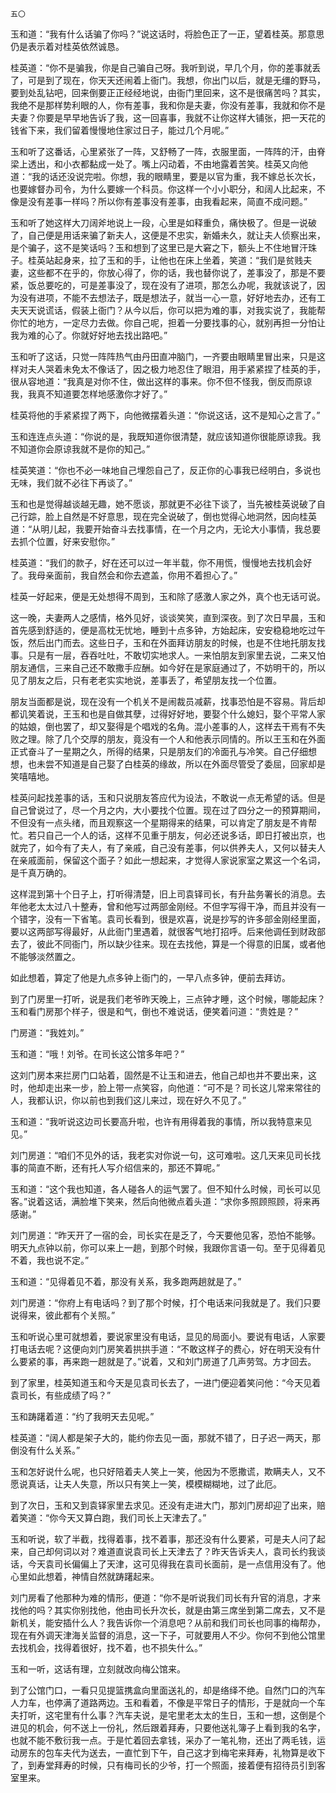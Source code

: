     五〇 

   玉和道：“我有什么话骗了你吗？”说这话时，将脸色正了一正，望着桂英。那意思仍是表示着对桂英依然诚恳。

   桂英道：“你不是骗我，你是自己骗自己呀。我听到说，早几个月，你的差事就丢了，可是到了现在，你天天还闹着上衙门。我想，你出门以后，就是无缰的野马，要到处乱钻吧，回来倒要正正经经地说，由衙门里回来，这不是很痛苦吗？其实，我绝不是那样势利眼的人，你有差事，我和你是夫妻，你没有差事，我就和你不是夫妻？你要是早早地告诉了我，这一回喜事，我就不让你这样大铺张，把一天花的钱省下来，我们留着慢慢地住家过日子，能过几个月呢。”

   玉和听了这番话，心里紧张了一阵，又舒畅了一阵，衣服里面，一阵阵的汗，由脊梁上透出，和小衣都黏成一处了。嘴上闪动着，不由地露着苦笑。桂英又向他道：“我的话还没说完啦。你想，我的眼睛里，要是以官为重，我不嫁总长次长，也要嫁督办司令，为什么要嫁一个科员。你这样一个小小职分，和阔人比起来，不像是没有差事一样吗？所以你有差事没有差事，由我看起来，简直不成问题。”

   玉和听了她这样大刀阔斧地说上一段，心里是如释重负，痛快极了。但是一说破了，自己便是用话来骗了新夫人，这便是不忠实，新婚未久，就让夫人侦察出来，是个骗子，这不是笑话吗？玉和想到了这里已是大窘之下，额头上不住地冒汗珠子。桂英站起身来，拉了玉和的手，让他也在床上坐着，笑道：“我们是贫贱夫妻，这些都不在乎的，你放心得了，你的话，我也替你说了，差事没了，那是不要紧，饭总要吃的，可是差事没了，现在没有了进项，那怎么办呢，我就该说了，因为没有进项，不能不去想法子，既是想法子，就当一心一意，好好地去办，还有工夫天天说谎话，假装上衙门？从今以后，你可以把为难的事，对我实说了，我能帮你忙的地方，一定尽力去做。你自己呢，担着一分要找事的心，就别再担一分怕让我为难的心了。你就好好地去找出路吧。”

   玉和听了这话，只觉一阵阵热气由丹田直冲脑门，一齐要由眼睛里冒出来，只是这样对夫人哭着未免太不像话了，因之极力地忍住了眼泪，用手紧紧捏了桂英的手，很从容地道：“我真是对你不住，做出这样的事来。你不但不怪我，倒反而原谅我，我真不知道要怎样地感激你才好了。”

   桂英将他的手紧紧捏了两下，向他微摆着头道：“你说这话，这不是知心之言了。”

   玉和连连点头道：“你说的是，我既知道你很清楚，就应该知道你很能原谅我。我不知道你会原谅我就不是你的知己。”

   桂英笑道：“你也不必一味地自己埋怨自己了，反正你的心事我已经明白，多说也无味，我们就不必往下再谈了。”

   玉和也是觉得越谈越无趣，她不愿谈，那就更不必往下谈了，当先被桂英说破了自己行踪，脸上自然是不好意思，现在完全说破了，倒也觉得心地洞然，因向桂英道：“从明儿起，我要开始奋斗去找事情，在一个月之内，无论大小事情，我总要去抓个位置，好来安慰你。”

   桂英道：“我们的款子，好在还可以过一年半载，你不用慌，慢慢地去找机会好了。我母亲面前，我自然会和你去遮盖，你用不着担心了。”

   桂英一好起来，便是无处想得不周到，玉和除了感激人家之外，真个也无话可说。

   这一晚，夫妻两人之感情，格外见好，谈谈笑笑，直到深夜。到了次日早晨，玉和首先感到舒适的，便是高枕无忧地，睡到十点多钟，方始起床，安安稳稳地吃过午饭，然后出门而去。这些日子，玉和在外面拜访朋友的时候，也是不住地托朋友找事。只是有一层，吞吞吐吐，不敢切实地求人。一来怕朋友到家里去说，二来又怕朋友通信，三来自己还不敢撒手应酬。如今好在是家庭通过了，不妨明干的，所以见了朋友之后，只有老老实实地说，差事丢了，希望朋友找一个位置。

   朋友当面都是说，现在没有一个机关不是闹裁员减薪，找事恐怕是不容易。背后却都讥笑着说，王玉和也是自做其孽，过得好好地，要娶个什么媳妇，娶个平常人家的姑娘，倒也罢了，却又娶得是个唱戏的名角。混小差事的人，这样去干焉有不失败之理。除了几个交厚的朋友，竟没有一个人和他表示同情的。所以王玉和在外面正式奋斗了一星期之久，所得的结果，只是朋友们的冷面孔与冷笑。自己仔细想想，也未尝不知道是自己娶了白桂英的缘故，所以在外面尽管受了委屈，回家却是笑嘻嘻地。

   桂英问起找差事的话，玉和只说朋友答应代为设法，不敢说一点无希望的话。但是自己曾说过了，尽一个月之内，大小要找个位置。现在过了四分之一的预算期间，不但没有一点头绪，而且观察这一个星期得来的结果，可以肯定了朋友是不肯帮忙。若只自己一个人的话，这样不见重于朋友，何必还说多话，即日打被出京，也就完了，如今有了夫人，有了亲戚，自己没有差事，何以供养夫人，又何以替夫人在亲戚面前，保留这个面子？如此一想起来，才觉得人家说家室之累这一个名词，是千真万确的。

   这样混到第十个日子上，打听得清楚，旧上司袁铎司长，有升盐务署长的消息。去年他老太太过八十整寿，曾和他写过两部金刚经。不但字写得干净，而且并没有一个错字，没有一下省笔。袁司长看到，很是欢喜，说是抄写的许多部金刚经里面，要以这两部写得最好，从此衙门里遇着，就很客气地打招呼。后来他调任到财政部去了，彼此不同衙门，所以缺少往来。现在去找他，算是一个得意的旧属，或者他不能够淡然置之。

   如此想着，算定了他是九点多钟上衙门的，一早八点多钟，便前去拜访。

   到了门房里一打听，说是我们老爷昨天晚上，三点钟才睡，这个时候，哪能起床？玉和看门房那个样子，很是和气，倒也不难说话，便笑着问道：“贵姓是？”

   门房道：“我姓刘。”

   玉和道：“哦！刘爷。在司长这公馆多年吧？”

   这刘门房本来拦房门口站着，固然是不让玉和进去，他自己却也并不要出来，这时，他却走出来一步，脸上带一点笑容，向他道：“可不是？司长这儿常来常往的人，我都认识，你以前也到我们这儿来过，现在好久不见了。”

   玉和道：“我听说这边司长要高升啦，也许有用得着我的事情，所以我特意来见见。”

   刘门房道：“咱们不见外的话，我老实对你说一句，这可难啦。这几天来见司长找事的简直不断，还有托人写介绍信来的，那还不算呢。”

   玉和道：“这个我也知道，各人碰各人的运气罢了。但不知什么时候，司长可以见客。”说着这话，满脸堆下笑来，然后向他微点着头道：“求你多照顾照顾，将来再感谢。”

   刘门房道：“昨天开了一宿的会，司长实在是乏了，今天要他见客，恐怕不能够。明天九点钟以前，你可以来上一趟，到那个时候，我跟你言语一句。至于见得着见不着，我也说不定。”

   玉和道：“见得着见不着，那没有关系，我多跑两趟就是了。”

   刘门房道：“你府上有电话吗？到了那个时候，打个电话来问我就是了。我们只要说得来，彼此都有个关照。”

   玉和听说心里可就想着，要说家里没有电话，显见的局面小。要说有电话，人家要打电话去呢？这便向刘门房笑着拱拱手道：“不敢这样子的费心，好在明天没有什么要紧的事，再来跑一趟就是了。”说着，又和刘门房道了几声劳驾。方才回去。

   到了家里，桂英知道玉和今天是见袁司长去了，一进门便迎着笑问他：“今天见着袁司长，有些成绩了吗？”

   玉和踌躇着道：“约了我明天去见呢。”

   桂英道：“阔人都是架子大的，能约你去见一面，那就不错了，日子迟一两天，那倒没有什么关系。”

   玉和怎好说什么呢，也只好陪着夫人笑上一笑，他因为不愿撒谎，欺瞒夫人，又不愿说真话，让夫人失意，所以只有笑上一笑，模模糊糊地，过了此厄。

   到了次日，玉和又到袁铎家里去求见。还没有走进大门，那刘门房却迎了出来，赔着笑道：“你今天又算白跑，我们司长上天津去了。”

   玉和听说，软了半截，找得着事，找不着事，那还没有什么要紧，可是夫人问了起来，自己却何词以对？难道直说袁司长上天津去了？昨天告诉夫人，袁司长约我谈话，今天袁司长偏偏上了天津，这可见得我在袁司长面前，是一点信用没有了。他心里如此想着，神情自然就踌躇起来。

   刘门房看了他那种为难的情形，便道：“你不是听说我们司长有升官的消息，才来找他的吗？其实你别找他，他由司长升次长，就是由第三席坐到第二席去，又不是新机关，能安插什么人？我告诉你一个消息吧？从前和我们司长也同事的梅帮办，现在有外调天津海关监督的消息，这一下子，可就要用人不少。你何不到他公馆里去找机会，找得着很好，找不着，也不损失什么。”

   玉和一听，这话有理，立刻就改向梅公馆来。

   到了公馆门口，一看只见提篮携盒向里面送礼的，却是络绎不绝。自然门口的汽车人力车，也停满了道路两边。玉和看着，不像是平常日子的情形，于是就向一个车夫打听，这宅里有什么事？汽车夫说，是宅里老太太的生日，玉和一想，这倒是个进见的机会，何不送上一份礼，然后跟着拜寿，只要他送礼簿子上看到我的名字，也就不能不敷衍我一点。于是忙着回去拿钱，采办了一笔礼物，还出了两毛钱，运动房东的包车夫代为送去，一直忙到下午，自己这才到梅宅来拜寿，礼物算是收下了，到寿堂拜寿的时候，只有梅司长的少爷，打一个照面，接着便有招待员引到客室里来。

